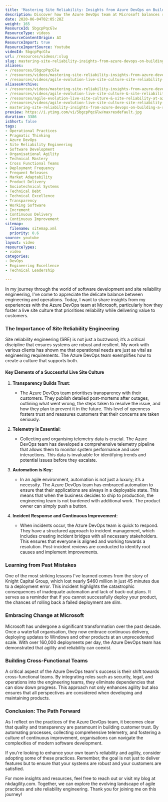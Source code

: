```yaml
---
title: 'Mastering Site Reliability: Insights from Azure DevOps on Building a Resilient Live Site Culture'
description: Discover how the Azure DevOps team at Microsoft balances reliability and agility in software development. Learn key SRE practices to enhance your team's performance!
date: 2020-06-04T02:05:28Z
weight: 165
ResourceId: 5bgcpPqcGlw
ResourceType: videos
ResourceContentOrigin: AI
ResourceImport: true
ResourceImportSource: Youtube
videoId: 5bgcpPqcGlw
url: /resources/videos/:slug
slug: mastering-site-reliability-insights-from-azure-devops-on-building-a-resilient-live-site-culture
aliases:
- /resources/5bgcpPqcGlw
- /resources/videos/mastering-site-reliability-insights-from-azure-devops-on-building-a-resilient-live-site-culture
- /resources/videos/agile-evolution-live-site-culture-site-reliability-at-azure-devops
aliasesArchive:
- /resources/videos/mastering-site-reliability-insights-from-azure-devops-on-building-a-resilient-live-site-culture
- /resources/videos/agile-evolution-live-site-culture-&-site-reliability-at-azure-devops
- /resources/agile-evolution-live-site-culture-&-site-reliability-at-azure-devops
- /resources/videos/agile-evolution-live-site-culture-site-reliability-at-azure-devops
- mastering-site-reliability-insights-from-azure-devops-on-building-a-resilient-live-site-culture
preview: https://i.ytimg.com/vi/5bgcpPqcGlw/maxresdefault.jpg
duration: 3386
isShort: false
tags:
- Operational Practices
- Pragmatic Thinking
- Azure DevOps
- Site Reliability Engineering
- Software Development
- Organisational Agility
- Technical Mastery
- Cross Functional Teams
- Deployment Frequency
- Frequent Releases
- Market Adaptability
- Product Delivery
- Sociotechnical Systems
- Technical Debt
- Technical Excellence
- Transparency
- Working Software
- Increment
- Continuous Delivery
- Continuous Improvement
sitemap:
  filename: sitemap.xml
  priority: 0.6
source: youtube
layout: video
resourceTypes:
- video
categories:
- DevOps
- Engineering Excellence
- Technical Leadership

---
```

In my journey through the world of software development and site reliability engineering, I've come to appreciate the delicate balance between engineering and operations. Today, I want to share insights from my experiences with the Azure DevOps team at Microsoft, particularly how they foster a live site culture that prioritises reliability while delivering value to customers.

### The Importance of Site Reliability Engineering

Site reliability engineering (SRE) is not just a buzzword; it’s a critical discipline that ensures systems are robust and resilient. My work with various clients has shown me that operational needs are just as vital as engineering requirements. The Azure DevOps team exemplifies how to create a culture that supports both.

#### Key Elements of a Successful Live Site Culture

1. **Transparency Builds Trust**: 
   - The Azure DevOps team prioritises transparency with their customers. They publish detailed post-mortems after outages, outlining what went wrong, the steps taken to resolve the issue, and how they plan to prevent it in the future. This level of openness fosters trust and reassures customers that their concerns are taken seriously.

2. **Telemetry is Essential**: 
   - Collecting and organising telemetry data is crucial. The Azure DevOps team has developed a comprehensive telemetry pipeline that allows them to monitor system performance and user interactions. This data is invaluable for identifying trends and potential issues before they escalate.

3. **Automation is Key**: 
   - In an agile environment, automation is not just a luxury; it’s a necessity. The Azure DevOps team has embraced automation to ensure that their applications are always in a deployable state. This means that when the business decides to ship to production, the engineering team is not burdened with additional work. The product owner can simply push a button.

4. **Incident Response and Continuous Improvement**: 
   - When incidents occur, the Azure DevOps team is quick to respond. They have a structured approach to incident management, which includes creating incident bridges with all necessary stakeholders. This ensures that everyone is aligned and working towards a resolution. Post-incident reviews are conducted to identify root causes and implement improvements.

### Learning from Past Mistakes

One of the most striking lessons I've learned comes from the story of Knight Capital Group, which lost nearly $460 million in just 45 minutes due to a deployment error. This incident highlights the catastrophic consequences of inadequate automation and lack of back-out plans. It serves as a reminder that if you cannot successfully deploy your product, the chances of rolling back a failed deployment are slim.

### Embracing Change at Microsoft

Microsoft has undergone a significant transformation over the past decade. Once a waterfall organisation, they now embrace continuous delivery, deploying updates to Windows and other products at an unprecedented scale. With over 160,000 deployments per day, the Azure DevOps team has demonstrated that agility and reliability can coexist.

### Building Cross-Functional Teams

A critical aspect of the Azure DevOps team's success is their shift towards cross-functional teams. By integrating roles such as security, legal, and operations into the engineering teams, they eliminate dependencies that can slow down progress. This approach not only enhances agility but also ensures that all perspectives are considered when developing and maintaining products.

### Conclusion: The Path Forward

As I reflect on the practices of the Azure DevOps team, it becomes clear that quality and transparency are paramount in building customer trust. By automating processes, collecting comprehensive telemetry, and fostering a culture of continuous improvement, organisations can navigate the complexities of modern software development.

If you're looking to enhance your own team's reliability and agility, consider adopting some of these practices. Remember, the goal is not just to deliver features but to ensure that your systems are robust and your customers are satisfied.

For more insights and resources, feel free to reach out or visit my blog at nkdagility.com. Together, we can explore the evolving landscape of agile practices and site reliability engineering. Thank you for joining me on this journey!
